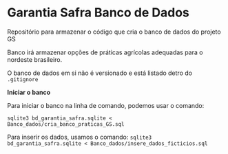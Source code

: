 # Garantia Safra Banco de Dados

Repositório para armazenar o código que cria o banco de dados do projeto GS

Banco irá armazenar opções de práticas agrícolas adequadas para o nordeste brasileiro.

O banco de dados em si não é versionado e está listado detro do `.gitignore`

**Iniciar o banco**

Para iniciar o banco na linha de comando, podemos usar o comando:

`sqlite3 bd_garantia_safra.sqlite < Banco_dados/cria_banco_praticas_GS.sql`

Para inserir os dados, usamos o comando:
`sqlite3 bd_garantia_safra.sqlite < Banco_dados/insere_dados_ficticios.sql`
